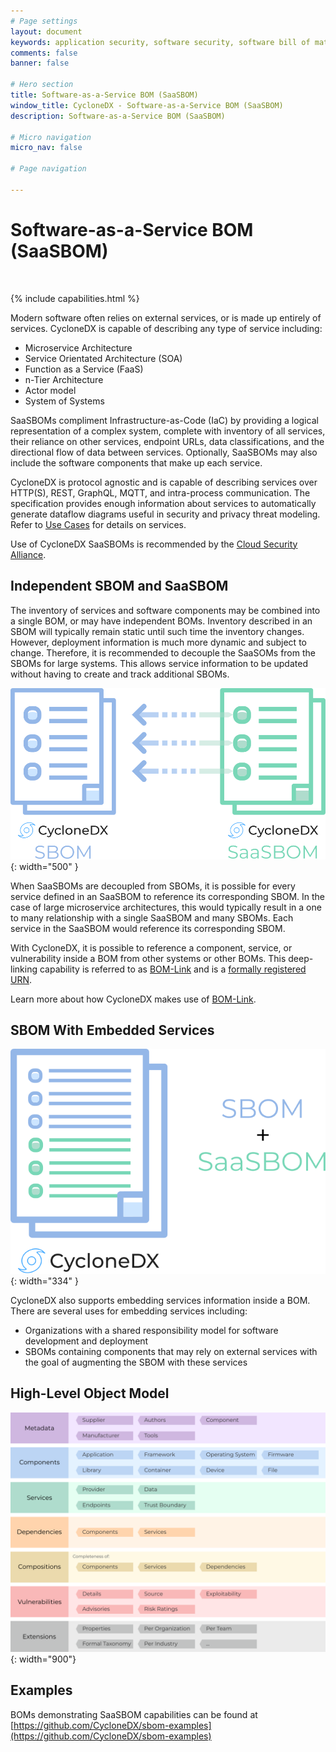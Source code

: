 ```yaml
---
# Page settings
layout: document
keywords: application security, software security, software bill of material, SBOM, BOM, open source, supply chain, specification, spdx, license, package url, purl, cpe
comments: false
banner: false

# Hero section
title: Software-as-a-Service BOM (SaaSBOM)
window_title: CycloneDX - Software-as-a-Service BOM (SaaSBOM)
description: Software-as-a-Service BOM (SaaSBOM)

# Micro navigation
micro_nav: false

# Page navigation
    
---
```


# Software-as-a-Service BOM (SaaSBOM)

&nbsp;<!-- without this hack, the dropdown menu has issues due to h1 and h2 happening right after each other -->

{% include capabilities.html %}

Modern software often relies on external services, or is made up entirely of services. CycloneDX is capable of describing any type of service including:
- Microservice Architecture
- Service Orientated Architecture (SOA)
- Function as a Service (FaaS)
- n-Tier Architecture
- Actor model
- System of Systems

SaaSBOMs compliment Infrastructure-as-Code (IaC) by providing a logical representation of a complex system, complete with
inventory of all services, their reliance on other services, endpoint URLs, data classifications, and the directional
flow of data between services. Optionally, SaaSBOMs may also include the software components that make up each service.

CycloneDX is protocol agnostic and is capable of describing services over HTTP(S), REST, GraphQL, MQTT, and intra-process communication.
The specification provides enough information about services to automatically generate dataflow diagrams useful in 
security and privacy threat modeling. Refer to [Use Cases](../../use-cases) for details on services.

Use of CycloneDX SaaSBOMs is recommended by the [Cloud Security Alliance](https://cloudsecurityalliance.org/).

## Independent SBOM and SaaSBOM
The inventory of services and software components may be combined into a single BOM, or may have independent BOMs.
Inventory described in an SBOM will typically remain static until such time the inventory changes.
However, deployment information is much more dynamic and subject to change. Therefore, it is recommended to decouple
the SaaSOMs from the SBOMs for large systems. This allows service information to be updated without having to create 
and track additional SBOMs.

![Independent BOM and VEX Document](../../theme/assets/images/saasbom-sbom.svg){: width="500" }

When SaaSBOMs are decoupled from SBOMs, it is possible for every service defined in an SaaSBOM to reference its 
corresponding SBOM. In the case of large microservice architectures, this would typically result in a one to many
relationship with a single SaaSBOM and many SBOMs. Each service in the SaaSBOM would reference its corresponding SBOM.

With CycloneDX, it is possible to reference a component, service, or vulnerability inside a BOM from other systems or
other BOMs. This deep-linking capability is referred to as [BOM-Link](../bomlink) and is a 
[formally registered URN](https://www.iana.org/assignments/urn-formal/cdx).

Learn more about how CycloneDX makes use of [BOM-Link](../bomlink).

## SBOM With Embedded Services

![BOM With Embedded VEX](../../theme/assets/images/embedded-saasbom.svg){: width="334" }

CycloneDX also supports embedding services information inside a BOM. There are several uses for embedding services including:

* Organizations with a shared responsibility model for software development and deployment
* SBOMs containing components that may rely on external services with the goal of augmenting the SBOM with these services

## High-Level Object Model

![CycloneDX Object Model Swimlane](../../theme/assets/images/CycloneDX-Object-Model-Swimlane.svg){: width="900"}

## Examples

BOMs demonstrating SaaSBOM capabilities can be found at
[https://github.com/CycloneDX/sbom-examples](https://github.com/CycloneDX/sbom-examples)
